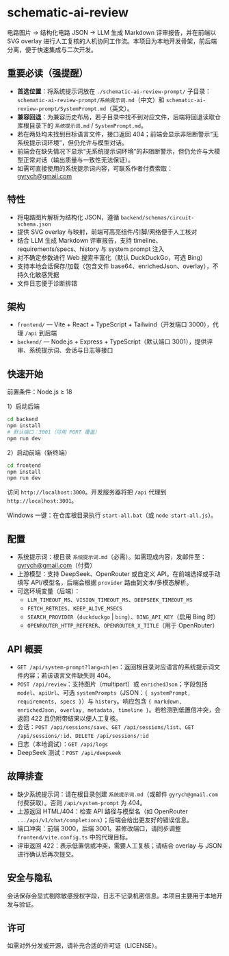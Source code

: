 # schematic-ai-review

电路图片 → 结构化电路 JSON → LLM 生成 Markdown 评审报告，并在前端以 SVG overlay 进行人工复核的人机协同工作流。本项目为本地开发骨架，前后端分离，便于快速集成与二次开发。

## 重要必读（强提醒）

 - **首选位置**：将系统提示词放在 `./schematic-ai-review-prompt/` 子目录：`schematic-ai-review-prompt/系统提示词.md`（中文）和 `schematic-ai-review-prompt/SystemPrompt.md`（英文）。
 - **兼容回退**：为兼容历史布局，若子目录中找不到对应文件，后端将回退读取仓库根目录下的 `系统提示词.md` / `SystemPrompt.md`。
 - 若在两处均未找到目标语言文件，接口返回 404；前端会显示非阻断警示“无系统提示词环境”，但仍允许与模型对话。
- 前端会在缺失情况下显示“无系统提示词环境”的非阻断警示，但仍允许与大模型正常对话（输出质量与一致性无法保证）。
- 如需可直接使用的系统提示词内容，可联系作者付费索取：gyrych@gmail.com

## 特性

- 将电路图片解析为结构化 JSON，遵循 `backend/schemas/circuit-schema.json`
- 提供 SVG overlay 与映射，前端可高亮组件/引脚/网络便于人工核对
- 结合 LLM 生成 Markdown 评审报告，支持 timeline、requirements/specs、history 与 system prompt 注入
- 对不确定参数进行 Web 搜索丰富化（默认 DuckDuckGo，可选 Bing）
- 支持本地会话保存/加载（包含文件 base64、enrichedJson、overlay），不持久化敏感凭据
- 文件日志便于诊断排错

## 架构

- `frontend/` — Vite + React + TypeScript + Tailwind（开发端口 3000），代理 `/api` 到后端
- `backend/` — Node.js + Express + TypeScript（默认端口 3001），提供评审、系统提示词、会话与日志等接口

## 快速开始

前置条件：Node.js ≥ 18

1）启动后端

```bash
cd backend
npm install
# 默认端口：3001（可用 PORT 覆盖）
npm run dev
```

2）启动前端（新终端）

```bash
cd frontend
npm install
npm run dev
```

访问 `http://localhost:3000`。开发服务器将把 `/api` 代理到 `http://localhost:3001`。

Windows 一键：在仓库根目录执行 `start-all.bat`（或 `node start-all.js`）。

## 配置

- 系统提示词：根目录 `系统提示词.md`（必需）。如需现成内容，发邮件至：gyrych@gmail.com（付费）
- 上游模型：支持 DeepSeek、OpenRouter 或自定义 API。在前端选择或手动填写 API/模型名，后端会根据 `provider` 路由到文本/多模态解析。
- 可选环境变量（后端）：
  - `LLM_TIMEOUT_MS`、`VISION_TIMEOUT_MS`、`DEEPSEEK_TIMEOUT_MS`
  - `FETCH_RETRIES`、`KEEP_ALIVE_MSECS`
  - `SEARCH_PROVIDER`（`duckduckgo` | `bing`）、`BING_API_KEY`（启用 Bing 时）
  - `OPENROUTER_HTTP_REFERER`、`OPENROUTER_X_TITLE`（用于 OpenRouter）

## API 概要

- `GET /api/system-prompt?lang=zh|en`：返回根目录对应语言的系统提示词文件内容；若该语言文件缺失则 404。
- `POST /api/review`：支持图片（multipart）或 `enrichedJson`；字段包括 `model`、`apiUrl`、可选 `systemPrompts`（JSON：`{ systemPrompt, requirements, specs }`）与 `history`。响应包含 `{ markdown, enrichedJson, overlay, metadata, timeline }`。若检测到低置信冲突，会返回 422 且仍附带结果以便人工复核。
- 会话：`POST /api/sessions/save`、`GET /api/sessions/list`、`GET /api/sessions/:id`、`DELETE /api/sessions/:id`
- 日志（本地调试）：`GET /api/logs`
- DeepSeek 测试：`POST /api/deepseek`

## 故障排查

- 缺少系统提示词：请在根目录创建 `系统提示词.md`（或邮件 `gyrych@gmail.com` 付费获取）。否则 `/api/system-prompt` 为 404。
- 上游返回 HTML/404：检查 API 路径与模型名（如 OpenRouter `.../api/v1/chat/completions`）；后端会给出更友好的错误信息。
- 端口冲突：前端 3000，后端 3001。若修改端口，请同步调整 `frontend/vite.config.ts` 中的代理目标。
- 评审返回 422：表示低置信或冲突，需要人工复核；请结合 overlay 与 JSON 进行确认后再次提交。

## 安全与隐私

会话保存会显式剔除敏感授权字段，日志不记录机密信息。本项目主要用于本地开发与验证。

## 许可

如需对外分发或开源，请补充合适的许可证（LICENSE）。
